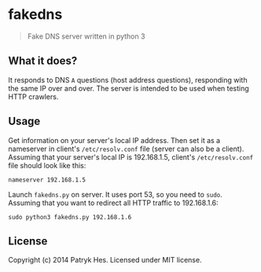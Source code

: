 # fakedns

> Fake DNS server written in python 3

## What it does?

It responds to DNS `A` questions (host address questions), responding with the same IP over and over. The server is intended to be used when testing HTTP crawlers.

## Usage

Get information on your server's local IP address. Then set it as a nameserver in client's `/etc/resolv.conf` file (server can also be a client).
Assuming that your server's local IP is 192.168.1.5, client's `/etc/resolv.conf` file should look like this:

```
nameserver 192.168.1.5
```

Launch `fakedns.py` on server. It uses port 53, so you need to `sudo`. Assuming that you want to redirect all HTTP traffic to 192.168.1.6:

```shell
sudo python3 fakedns.py 192.168.1.6
```

## License

Copyright (c) 2014 Patryk Hes. Licensed under MIT license.
